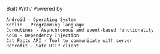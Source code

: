 Built With/ Powered by

    Android - Operating System
    Kotlin - Programming language
    Coroutines - Asynchronous and event-based functionality
    Koin - Dependency Injection
    Cat Facts API - Tool to communicate with server
    Retrofit - Safe HTTP client
    
    
